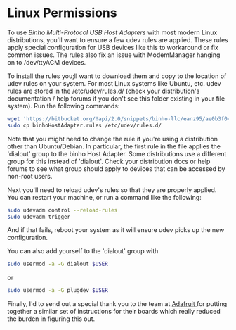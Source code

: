 # Linux Permissions

To use _Binho Multi-Protocol USB Host Adapters_ with most modern Linux distributions, you'll want to ensure a few udev rules are applied. These rules apply special configuration for USB devices like this to workaround or fix common issues. The rules also fix an issue with ModemManager hanging on to /dev/ttyACM devices.

To install the rules you;ll want to download them and copy to the location of udev rules on your system. For most Linux systems like Ubuntu, etc. udev rules are stored in the /etc/udev/rules.d/ (check your distribution's documentation / help forums if you don't see this folder existing in your file system). Run the following commands:

```bash
wget 'https://bitbucket.org/!api/2.0/snippets/binho-llc/eanz95/ae0b3f04efccb0ec3b3de11fd068d7af6d6e12dd/files/binhoHostAdapter.rules'
sudo cp binhoHostAdapter.rules /etc/udev/rules.d/
```

Note that you might need to change the rule if you're using a distribution other than Ubuntu/Debian. In particular, the first rule in the file applies the 'dialout' group to the binho Host Adapter. Some distributions use a different group for this instead of 'dialout'. Check your distribution docs or help forums to see what group should apply to devices that can be accessed by non-root users.

Next you'll need to reload udev's rules so that they are properly applied. You can restart your machine, or run a command like the following:

```bash
sudo udevadm control --reload-rules
sudo udevadm trigger
```

And if that fails, reboot your system as it will ensure udev picks up the new configuration.

You can also add yourself to the 'dialout' group with

```bash
sudo usermod -a -G dialout $USER
```

or

```bash
sudo usermod -a -G plugdev $USER
```

Finally, I'd to send out a special thank you to the team at [Adafruit ](https://www.adafruit.com)for putting together a similar set of instructions for their boards which really reduced the burden in figuring this out.
